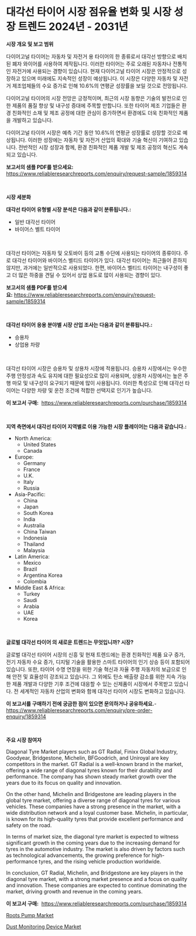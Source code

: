<p><h1>대각선 타이어 시장 점유율 변화 및 시장 성장 트렌드 2024년 - 2031년</h1></p><p><strong>시장 개요 및 보고 범위</strong></p>
<p><p>다이어고널 타이어는 자동차 및 자전거 용 타이어의 한 종류로서 대각선 방향으로 배치된 폐자 와이어를 사용하여 제작됩니다. 이러한 타이어는 주로 오래된 자동차나 전통적인 자전거에 사용되는 경향이 있습니다. 현재 다이어고널 타이어 시장은 안정적으로 성장하고 있으며 미래에도 지속적인 성장이 예상됩니다. 이 시장은 다양한 자동차 및 자전거 제조업체들의 수요 증가로 인해 10.6%의 연평균 성장률을 보일 것으로 전망됩니다.</p><p>다이어고널 타이어의 시장 전망은 긍정적이며, 최근의 시장 동향은 기술의 발전으로 인한 제품의 품질 향상 및 내구성 증대에 주목할 만합니다. 또한 타이어 제조 기업들은 환경 친화적인 소재 및 제조 공정에 대한 관심이 증가하면서 환경에도 더욱 친화적인 제품을 개발하고 있습니다.</p><p>다이어고널 타이어 시장은 예측 기간 동안 10.6%의 연평균 성장률로 성장할 것으로 예상됩니다. 이러한 성장에는 자동차 및 자전거 산업의 확대와 기술 혁신이 기여하고 있습니다. 전반적인 시장 성장과 함께, 환경 친화적인 제품 개발 및 제조 공정의 혁신도 계속되고 있습니다.</p></p>
<p><strong>보고서의 샘플 PDF를 받으세요:</strong> <a href="https://www.reliableresearchreports.com/enquiry/request-sample/1859314">https://www.reliableresearchreports.com/enquiry/request-sample/1859314</a></p>
<p>&nbsp;</p>
<p><strong>시장 세분화</strong></p>
<p><strong>대각선 타이어 유형별 시장 분석은 다음과 같이 분류됩니다.:</strong></p>
<p><ul><li>일반 대각선 타이어</li><li>바이어스 벨트 타이어</li></ul></p>
<p>&nbsp;</p>
<p><p>대각선 타이어는 자동차 및 오토바이 등의 교통 수단에 사용되는 타이어의 종류이다. 주로 대각선 타이어와 바이어스 벨티드 타이어가 있다. 대각선 타이어는 최근들어 흔하지 않지만, 과거에는 일반적으로 사용되었다. 한편, 바이어스 벨티드 타이어는 내구성이 좋고 더 많은 하중을 견딜 수 있어서 상업 용도로 많이 사용되는 경향이 있다.</p></p>
<p><strong>보고서의 샘플 PDF를 받으세요:</strong>&nbsp;<a href="https://www.reliableresearchreports.com/enquiry/request-sample/1859314">https://www.reliableresearchreports.com/enquiry/request-sample/1859314</a></p>
<p>&nbsp;</p>
<p><strong> 대각선 타이어 응용 분야별 시장 산업 조사는 다음과 같이 분류됩니다.:</strong></p>
<p><ul><li>승용차</li><li>상업용 차량</li></ul></p>
<p>&nbsp;</p>
<p><p>대각선 타이어 시장은 승용차 및 상용차 시장에 적용됩니다. 승용차 시장에서는 우수한 주행 안정성과 속도 유지에 대한 필요성으로 많이 사용되며, 상용차 시장에서는 높은 주행 마모 및 내구성이 요구되기 때문에 많이 사용됩니다. 이러한 특성으로 인해 대각선 타이어는 다양한 차량 및 운전 조건에 적합한 선택지로 인기가 높습니다.</p></p>
<p><strong>이 보고서 구매:</strong>&nbsp; <a href="https://www.reliableresearchreports.com/purchase/1859314">https://www.reliableresearchreports.com/purchase/1859314</a></p>
<p>&nbsp;</p>
<p><strong>지역 측면에서 대각선 타이어 지역별로 이용 가능한 시장 플레이어는 다음과 같습니다.:</strong></p>
<p><ul>
    <li>
        North America:
        <ul>
            <li>United States</li>
            <li>Canada</li>
        </ul>
    </li>
    <li>
        Europe:
        <ul>
            <li>Germany</li>
            <li>France</li>
            <li>U.K.</li>
            <li>Italy</li>
            <li>Russia</li>
        </ul>
    </li>
    <li>
        Asia-Pacific:
        <ul>
            <li>China</li>
            <li>Japan</li>
            <li>South Korea</li>
            <li>India</li>
            <li>Australia</li>
            <li>China Taiwan</li>
            <li>Indonesia</li>
            <li>Thailand</li>
            <li>Malaysia</li>
        </ul>
    </li>
    <li>
        Latin America:
        <ul>
            <li>Mexico</li>
            <li>Brazil</li>
            <li>Argentina Korea</li>
            <li>Colombia</li>
        </ul>
    </li>
    <li>
        Middle East & Africa:
        <ul>
            <li>Turkey</li>
            <li>Saudi</li>
            <li>Arabia</li>
            <li>UAE</li>
            <li>Korea</li>
        </ul>
    </li>
    </ul></p>
<p>&nbsp;</p>
<p><strong>글로벌 대각선 타이어 의 새로운 트렌드는 무엇입니까? 시장?</strong></p>
<p><p>글로벌 대각선 타이어 시장의 신흥 및 현재 트렌드에는 환경 친화적인 제품 요구 증가, 전기 자동차 수요 증가, 디지털 기술을 활용한 스마트 타이어의 인기 상승 등이 포함되어 있습니다. 또한, 타이어 수명 연장을 위한 기술 혁신과 자율 주행 자동차의 보급으로 인해 안전 및 효율성이 강조되고 있습니다. 그 외에도 탄소 배출량 감소를 위한 지속 가능한 제품 개발과 다양한 기후 조건에 대응할 수 있는 신제품이 시장에서 주목받고 있습니다. 전 세계적인 자동차 산업의 변화와 함께 대각선 타이어 시장도 변화하고 있습니다.</p></p>
<p><strong>이 보고서를 구매하기 전에 궁금한 점이 있으면 문의하거나 공유하세요.</strong>- <a href="https://www.reliableresearchreports.com/enquiry/pre-order-enquiry/1859314">https://www.reliableresearchreports.com/enquiry/pre-order-enquiry/1859314</a></p>
<p>&nbsp;</p>
<p><strong>주요 시장 참여자</strong></p>
<p><p>Diagonal Tyre Market players such as GT Radial, Finixx Global Industry, Goodyear, Bridgestone, Michelin, BFGoodrich, and Uniroyal are key competitors in the market. GT Radial is a well-known brand in the market, offering a wide range of diagonal tyres known for their durability and performance. The company has shown steady market growth over the years due to its focus on quality and innovation.</p><p>On the other hand, Michelin and Bridgestone are leading players in the global tyre market, offering a diverse range of diagonal tyres for various vehicles. These companies have a strong presence in the market, with a wide distribution network and a loyal customer base. Michelin, in particular, is known for its high-quality tyres that provide excellent performance and safety on the road.</p><p>In terms of market size, the diagonal tyre market is expected to witness significant growth in the coming years due to the increasing demand for tyres in the automotive industry. The market is also driven by factors such as technological advancements, the growing preference for high-performance tyres, and the rising vehicle production worldwide.</p><p>In conclusion, GT Radial, Michelin, and Bridgestone are key players in the diagonal tyre market, with a strong market presence and a focus on quality and innovation. These companies are expected to continue dominating the market, driving growth and revenue in the coming years.</p></p>
<p><strong>이 보고서 구매:</strong>&nbsp;&nbsp;<a href="https://www.reliableresearchreports.com/purchase/1859314">https://www.reliableresearchreports.com/purchase/1859314</a></p>
<p><p><a href="https://github.com/Hazelklievgspy6vdcsmu106w/Market-Research-Report-List-1/blob/main/roots-pump-market.md">Roots Pump Market</a></p><p><a href="https://picayune-night-cbd.notion.site/Dust-Monitoring-Device-Market-Size-Growing-and-Forecasted-for-period-from-2024-2031-and-provides-c-ebbcb0b4fe714cf0bd815898b0899e3d">Dust Monitoring Device Market</a></p></p>
